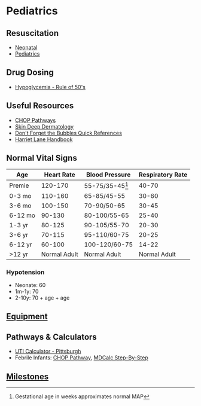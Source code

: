 # Pediatrics

## Resuscitation

- [Neonatal](/pediatrics/neonatal)
- [Pediatrics](/pediatrics/pediatric_resuscitation)

## Drug Dosing

- [Hypoglycemia - Rule of 50's](/pediatrics/hypoglycemia)

## Useful Resources

- [CHOP Pathways](https://www.chop.edu/pathways-library/emergency)
- [Skin Deep Dermatology](https://dftbskindeep.com/)
- [Don't Forget the Bubbles Quick References](https://dontforgetthebubbles.com/quick-reference/)
- [Harriet Lane Handbook](https://www.unboundmedicine.com/harrietlane/)

## Normal Vital Signs

| Age      | Heart Rate    | Blood Pressure  | Respiratory Rate  |
|--------- |-------------- |---------------- |------------------ |
| Premie   | 120-170       | 55-75/35-45[^1]    | 40-70             |
| 0-3 mo   | 110-160       | 65-85/45-55     | 30-60             |
| 3-6 mo   | 100-150       | 70-90/50-65     | 30-45             |
| 6-12 mo  | 90-130        | 80-100/55-65    | 25-40             |
| 1-3 yr   | 80-125        | 90-105/55-70    | 20-30             |
| 3-6 yr   | 70-115        | 95-110/60-75    | 20-25             |
| 6-12 yr  | 60-100        | 100-120/60-75   | 14-22             |
| >12 yr   | Normal Adult  | Normal Adult    | Normal Adult      |

### Hypotension

- Neonate: 60
- 1m-1y: 70
- 2-10y: 70 + age + age

## [Equipment](/pediatrics/equipment)

## Pathways & Calculators

- [UTI Calculator - Pittsburgh](https://uticalc.pitt.edu/)
- Febrile Infants: [CHOP Pathway](https://www.chop.edu/clinical-pathway/febrile-infant-emergent-evaluation-clinical-pathway), [MDCalc Step-By-Step](https://www.mdcalc.com/calc/1801/step-step-approach-febrile-infants)

## [Milestones](/pediatrics/milestones)

[^1]: Gestational age in weeks approximates normal MAP
